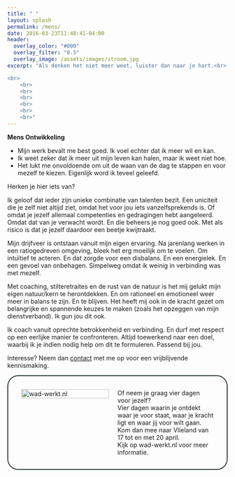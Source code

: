 ```yaml
---
title: " "
layout: splash
permalink: /mens/
date: 2016-03-23T11:48:41-04:00
header:
  overlay_color: "#000"
  overlay_filter: "0.5"
  overlay_image: /assets/images/stroom.jpg
excerpt: "Als denken het niet meer weet, luister dan naar je hart.<br> ~Patrick Mundus~

<br>
	<br>
	<br>
	<br>
	<br>
	<br>
	<br>"
---
```


**Mens Ontwikkeling**

* Mijn werk bevalt me best goed. Ik voel echter dat ik meer wil en kan.
* Ik weet zeker dat ik meer uit mijn leven kan halen, maar ik weet niet hoe.
* Het lukt me onvoldoende om uit de waan van de dag te stappen en voor mezelf te kiezen. Eigenlijk word ik teveel geleefd.

Herken je hier iets van? 

Ik geloof dat ieder zijn unieke combinatie van talenten bezit. Een uniciteit die je zelf niet altijd ziet, omdat het voor jou iets vanzelfsprekends is. Of omdat je jezelf allemaal competenties en gedragingen hebt aangeleerd. Omdat dat van je verwacht wordt. En die beheers je nog goed ook. Met als risico is dat je jezelf daardoor een beetje kwijtraakt.

Mijn drijfveer is ontstaan vanuit mijn eigen ervaring. Na jarenlang werken in een ratiogedreven omgeving, bleek het erg moeilijk om te voelen. Om intuïtief te acteren. En dat zorgde voor een disbalans. En een energielek. En een gevoel van onbehagen. Simpelweg omdat ik weinig in verbinding was met mezelf.

Met coaching, stilteretraites en de rust van de natuur is het mij gelukt mijn eigen natuur/kern te herontdekken. En om rationeel en emotioneel weer meer in balans te zijn. En te blijven. Het heeft mij ook in de kracht gezet om belangrijke en spannende keuzes te maken (zoals het opzeggen van mijn dienstverband). Ik gun jou dit ook. 

Ik coach vanuit oprechte betrokkenheid en verbinding. En durf met respect op een eerlijke manier te confronteren. Altijd toewerkend naar een doel, waarbij ik je indien nodig help om dit te formuleren. Passend bij jou.


Interesse? Neem dan <a href="mailto:anita@zie-ontwikkeling.nl">contact</a> met me op voor een vrijblijvende kennismaking.

<!-- kader; geen markdown -->
<div style="border-radius: 25px; border: 2px solid #293638; padding: 20px; display: table;">
  <div style="display: table-row;">
    <div style="display: table-cell; width: 200px; padding: 10px;">
      <a href="http://www.wad-werkt.nl"><img style="width: 100%;" src="https://twinmum1.github.io/zie-ontwikkeling/assets/images/wadwerkt-logo-colour.png" alt="wad-werkt.nl"/></a>
    </div>
    <div style="display: table-cell; padding: 10px; vertical-align: top;">
    Of neem je graag vier dagen voor jezelf?<br>
    Vier dagen waarin je ontdekt waar je voor staat, waar je kracht ligt en waar jij voor wilt gaan.<br>
    Kom dan mee naar Vlieland van 17 tot en met 20 april.<br>
    Kijk op <a href="https://www.wad-werkt.nl/" style="text-decoration: none;">wad-werkt.nl</a> voor meer informatie.
    </div>
  </div>
</div>
<!-- kader -->

